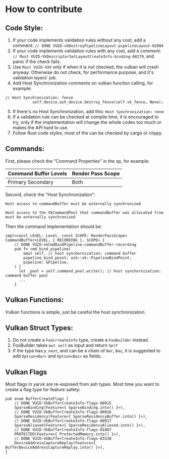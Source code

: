 # How to contribute

## Code Style:
1. If your code implements validation rules without any cost, add a comment:
`// DONE VUID-vkDestroyPipelineLayout-pipelineLayout-02004`
2. If your code implements validation rules with any cost, add a comment:
`// Must VUID-VkDescriptorSetLayoutCreateInfo-binding-00279`, and panic if the check fails.
3. Use `Must VUID-XXX` only if when it is not checked, the vulkan will crash anyway. 
Otherwise do not check, for performance purpose, and it's validation layers' job.
4. Add Host Synchronization comments on vulkan funciton calling, for example:
```
// Host Synchronization: fence
            self.device.ash_device.destroy_fence(self.vk_fence, None);
```
5. If there's no Host Synchronization, add this: `Host Synchronization: none`
6. If a validation rule can be checked at compile time, it is encouraged to try, only if 
the implementation will change the whole codes too much or makes the API hard to use.
7. Follow Rust code styles, most of the can be checked by cargo or clippy.

## Commands:
First, please check the "Command Properties" in the sp, for example:

| Command Buffer Levels | Render Pass Scope |
|-----------------------|-------------------|
| Primary Secondary     | Both              |

Second, check the "Host Synchronization":


    Host access to commandBuffer must be externally synchronized

    Host access to the VkCommandPool that commandBuffer was allocated from must be externally synchronized



Then the command implementation should be:
```
impl<const LEVEL: Level, const SCOPE: RenderPassScope> CommandBuffer<LEVEL, { RECORDING }, SCOPE> {
    // DONE VUID-vkCmdBindPipeline-commandBuffer-recording
    pub fn cmd_bind_pipeline(
        &mut self, // host synchornization: command buffer
        pipeline_bind_point: ash::vk::PipelineBindPoint,
        pipeline: &Pipeline,
    ) {
      let _pool = self.command_pool.write(); // host synchornization: command buffer pool
      ...
    }
```


## Vulkan Functions:
Vulkan functions is simple, just be careful the host synchronization.

## Vulkan Struct Types:
1. Do not create a `FooCrreateInfo` type, create a `FooBuilder` instead.
2. FooBuilder takes `mut self` as input and return `Self`
3. If the type has `p_next`, and can be a chain of `Bar`, `Baz`, it is suggested 
to add `Option<Bar>` and `Option<Baz>` as fields.

## Vulkan Flags
Most flags in yarvk are re-exposed from ash types. Most time you want to create a 
flag type for feature safety:
```
pub enum BufferCreateFlags {
    // DONE VUID-VkBufferCreateInfo-flags-00915
    SparseBinding(Feature<{ SparseBinding.into() }>),
    // DONE VUID-VkBufferCreateInfo-flags-00916
    SparseResidency(Feature<{ SparseResidencyBuffer.into() }>),
    // DONE VUID-VkBufferCreateInfo-flags-00917
    SparseAliased(Feature<{ SparseResidencyAliased.into() }>),
    // DONE VUID-VkBufferCreateInfo-flags-01887
    PROTECTED(Feature<{ ProtectedMemory.into() }>),
    // DONE VUID-VkBufferCreateInfo-flags-03338
    DeviceAddressCaptureReplay(Feature<{ BufferDeviceAddressCaptureReplay.into() }>),
}
```